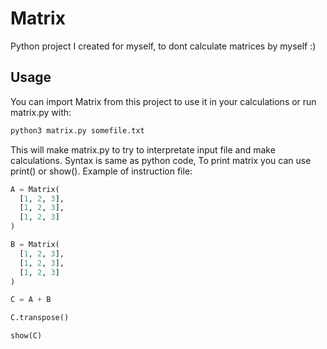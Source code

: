 # Matrix

Python project I created for myself, to dont calculate matrices by myself :)

## Usage

You can import Matrix from this project to use it in your calculations or run matrix.py with:

```sh
python3 matrix.py somefile.txt
```

This will make matrix.py to try to interpretate input file and make calculations. Syntax is same as python code, To print matrix you can use print() or show(). Example of instruction file: 

```py
A = Matrix(
  [1, 2, 3],
  [1, 2, 3],
  [1, 2, 3]
)

B = Matrix(
  [1, 2, 3],
  [1, 2, 3],
  [1, 2, 3]
)

C = A + B

C.transpose()

show(C)
```